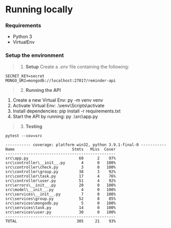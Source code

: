 # Running locally

### Requirements  
- Python 3
- VirtualEnv

### Setup the environment

> 1. **Setup**
Create a *.env* file containing the following:

```
SECRET_KEY=secret
MONGO_URI=mongodb://localhost:27017/reminder-api
```

> 2. **Running the API**

1. Create a new Virtual Env: py -m venv venv
2. Activate Virtual Env: .\venv\Scripts\activate
2. Install dependencies: pip install -r requirements.txt
3. Start the API by running: py .\src\app.py

> 3. **Testing**

```
pytest --cov=src

----------- coverage: platform win32, python 3.9.1-final-0 -----------
Name                         Stmts   Miss  Cover
------------------------------------------------
src\app.py                      60      2    97%
src\controller\__init__.py       4      0   100%
src\controller\check.py          3      0   100%
src\controller\group.py         38      3    92%
src\controller\task.py          17      4    76%
src\controller\user.py          51      4    92%
src\errors\__init__.py          20      0   100%
src\model\__init__.py            4      0   100%
src\services\__init__.py         7      0   100%
src\services\group.py           52      8    85%
src\services\mongodb.py          5      0   100%
src\services\task.py            14      0   100%
src\services\user.py            30      0   100%
------------------------------------------------
TOTAL                          305     21    93%
```
